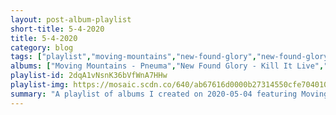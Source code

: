 ```yaml
---
layout: post-album-playlist
short-title: 5-4-2020
title: 5-4-2020
category: blog
tags: ["playlist","moving-mountains","new-found-glory","new-found-glory","new-found-glory","new-found-glory","new-found-glory","new-found-glory","the-coral","the-aquabats!","various-artists","disheveled-cuss"]
albums: ["Moving Mountains - Pneuma","New Found Glory - Kill It Live","New Found Glory - Tip Of The Iceberg & Takin' It Ova!","New Found Glory - Kill It Live","New Found Glory - American Wedding","New Found Glory - Hits","New Found Glory - New Found Glory - 10th Anniversary Edition","The Coral - Live At Skeleton Coast","The Aquabats! - The Fury Of The Aquabats! Live At The Fonda!","Various Artists - Dark Lane Demo Tapes","Disheveled Cuss - Oh My God"]
playlist-id: 2dqA1vNsnK36bVfWnA7HHw
playlist-img: https://mosaic.scdn.co/640/ab67616d0000b27314550cfe7040103782095a53ab67616d0000b2734d83bed54cb9bbd59948310dab67616d0000b2738fa4dc8ea1954f5ca45dc2a8ab67616d0000b273b6ea0f674ff800f940db0261
summary: "A playlist of albums I created on 2020-05-04 featuring Moving Mountains, New Found Glory, New Found Glory, New Found Glory, New Found Glory, New Found Glory, New Found Glory, The Coral, The Aquabats!, Various Artists, and Disheveled Cuss."
---
```

